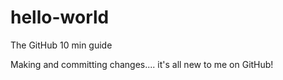 # hello-world
The GitHub 10 min guide

Making and committing changes.... it's all new to me on GitHub!
